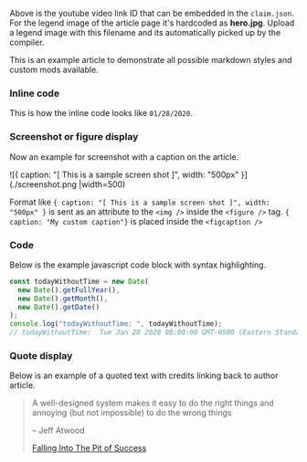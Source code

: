
Above is the youtube video link ID that can be embedded in the `claim.json`. For the legend image of the article page it's
hardcoded as **hero.jpg**. Upload a legend image with this filename and its automatically picked up by the compiler.

This is an example article to demonstrate all possible markdown styles and custom mods available.

### Inline code
This is how the inline code looks like `01/28/2020`. 

### Screenshot or figure display
Now an example for screenshot with a caption on the article.

![{ caption: "[ This is a sample screen shot ]", width: "500px" }](./screenshot.png |width=500)

Format like `{ caption: "[ This is a sample screen shot ]", width: "500px" }` is sent as an attribute to the `<img />` inside the `<figure />` tag. `{ caption: "My custom caption"}` is placed inside the `<figcaption />`

### Code

Below is the example javascript code block with syntax highlighting.

```js
const todayWithoutTime = new Date(
  new Date().getFullYear(),
  new Date().getMonth(),
  new Date().getDate()
);
console.log("todayWithoutTime: ", todayWithoutTime);
// todayWithoutTime:  Tue Jan 28 2020 00:00:00 GMT-0500 (Eastern Standard Time)
```
### Quote display
Below is an example of a quoted text with credits linking back to author article.

> A well-designed system makes it easy to do the right things and annoying (but not impossible) to do the wrong things
> <div class="quote-credit"><p>– Jeff Atwood</p><a target="_blank" href="https://blog.codinghorror.com/falling-into-the-pit-of-success/">Falling Into The Pit of Success</a></div>
